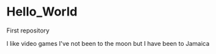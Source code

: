 # Hello_World
First repository

I like video games 
I've not been to the moon but I have been to Jamaica 
